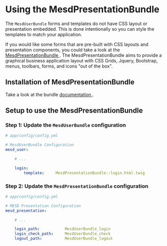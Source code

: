 Using the MesdPresentationBundle
=================================

The `MesdUserBundle` forms and templates do not have CSS layout or presentation embedded.
This is done intentionally so you can style the templates to match your application.

If you would like some forms that are pre-built with CSS layouts and presentation
components, you could take a look at the [ MesdPresentationBundle ](https://github.com/MESD/PresentationBundle).
The MesdPresentationBundle aims to provide a graphical business application layout with
CSS Grids, Jquery, Bootstrap, menus, toolbars, forms, and icons "out of the box".


## Installation of MesdPresentationBundle

Take a look at the bundle [ documentation ](https://github.com/MESD/PresentationBundle).


## Setup to use the MesdPresentationBundle


### Step 1: Update the `MesdUserBundle` configuration

``` yaml
# app/config/config.yml

# MesdUserBundle Configuration
mesd_user:

    # ...

    login:
        template:     MesdPresentationBundle::login.html.twig
```

### Step 2: Update the `MesdPresentationBundle` configuration

``` yaml
# app/config/config.yml

# MESD Presentation Configuration
mesd_presentation:

    # ...

    login_path:           MesdUserBundle_login
    login_check_path:     MesdUserBundle_check
    logout_path:          MesdUserBundle_logout

```